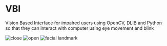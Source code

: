# VBI
Vision Based Interface for impaired users using OpenCV, DLIB and Python so that they can interact with computer using eye movement and blink

![close](https://user-images.githubusercontent.com/5523584/54007966-83fbd380-4132-11e9-94e2-6d961f67811e.jpeg)
![open](https://user-images.githubusercontent.com/5523584/54007967-83fbd380-4132-11e9-988b-36157cd10c4b.jpeg)
![facial landmark](https://user-images.githubusercontent.com/5523584/54007972-8b22e180-4132-11e9-9baa-522e3b165775.jpeg)
